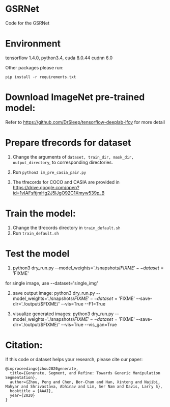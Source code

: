 # GSRNet
Code for the GSRNet 

# Environment
tensorflow 1.4.0, python3.4, cuda 8.0.44 cudnn 6.0

Other packages please run:
```
pip install -r requirements.txt
```

# Download ImageNet pre-trained model:

Refer to https://github.com/DrSleep/tensorflow-deeplab-lfov for more detail

# Prepare tfrecords for dataset
1. Change the arguments of ```dataset, train_dir, mask_dir, output_directory```, to corresponding directories.

2. Run ```python3 im_pre_casia_pair.py```

3. The tfrecords for COCO and CASIA are provided in
https://drive.google.com/open?id=1vIAFsftjmHg2J5lJgO92C1Xmyw539p_B 


# Train the model:
1. Change the tfrecords directory in ```train_default.sh```
2. Run ```train_default.sh```


# Test the model
1. python3 dry_run.py --model_weights='./snapshots/$FIXME' --dataset='$FIXME'

for single image, use --dataset='single_img'

2. save output image:
python3 dry_run.py --model_weights='./snapshots/$FIXME' --dataset='$FIXME' --save-dir='./output/$FIXME/' --vis=True --F1=True

3. visualize generated images:
python3 dry_run.py --model_weights='./snapshots/$FIXME' --dataset='$FIXME' --save-dir='./output/$FIXME/' --vis=True --vis_gan=True

# Citation:
If this code or dataset helps your research, please cite our paper:
```
@inproceedings{zhou2020generate,
  title={Generate, Segment, and Refine: Towards Generic Manipulation Segmentation},
  author={Zhou, Peng and Chen, Bor-Chun and Han, Xintong and Najibi, Mahyar and Shrivastava, Abhinav and Lim, Ser Nam and Davis, Larry S},
  booktitle = {AAAI},
  year={2020}
}
```
